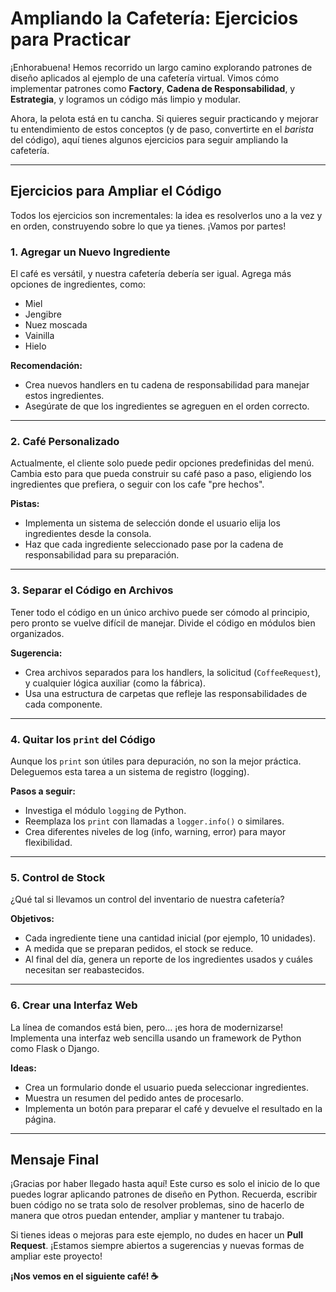 # Ampliando la Cafetería: Ejercicios para Practicar  

¡Enhorabuena! Hemos recorrido un largo camino explorando patrones de diseño aplicados al ejemplo de una cafetería virtual. Vimos cómo implementar patrones como **Factory**, **Cadena de Responsabilidad**, y **Estrategia**, y logramos un código más limpio y modular.  

Ahora, la pelota está en tu cancha. Si quieres seguir practicando y mejorar tu entendimiento de estos conceptos (y de paso, convertirte en el *barista* del código), aquí tienes algunos ejercicios para seguir ampliando la cafetería.  

---

## Ejercicios para Ampliar el Código  

Todos los ejercicios son incrementales: la idea es resolverlos uno a la vez y en orden, construyendo sobre lo que ya tienes. ¡Vamos por partes!  

### 1. **Agregar un Nuevo Ingrediente**  

El café es versátil, y nuestra cafetería debería ser igual. Agrega más opciones de ingredientes, como:  
- Miel  
- Jengibre  
- Nuez moscada  
- Vainilla  
- Hielo  

**Recomendación:**  
- Crea nuevos handlers en tu cadena de responsabilidad para manejar estos ingredientes.  
- Asegúrate de que los ingredientes se agreguen en el orden correcto.  

---

### 2. **Café Personalizado**  

Actualmente, el cliente solo puede pedir opciones predefinidas del menú. Cambia esto para que pueda construir su café paso a paso, eligiendo los ingredientes que prefiera, o seguir con los cafe "pre hechos".  

**Pistas:**  
- Implementa un sistema de selección donde el usuario elija los ingredientes desde la consola.  
- Haz que cada ingrediente seleccionado pase por la cadena de responsabilidad para su preparación.  

---

### 3. **Separar el Código en Archivos**  

Tener todo el código en un único archivo puede ser cómodo al principio, pero pronto se vuelve difícil de manejar. Divide el código en módulos bien organizados.  

**Sugerencia:**  
- Crea archivos separados para los handlers, la solicitud (`CoffeeRequest`), y cualquier lógica auxiliar (como la fábrica).  
- Usa una estructura de carpetas que refleje las responsabilidades de cada componente.  

---

### 4. **Quitar los `print` del Código**  

Aunque los `print` son útiles para depuración, no son la mejor práctica. Deleguemos esta tarea a un sistema de registro (logging).  

**Pasos a seguir:**  
- Investiga el módulo `logging` de Python.  
- Reemplaza los `print` con llamadas a `logger.info()` o similares.  
- Crea diferentes niveles de log (info, warning, error) para mayor flexibilidad.  

---

### 5. **Control de Stock**  

¿Qué tal si llevamos un control del inventario de nuestra cafetería?  

**Objetivos:**  
- Cada ingrediente tiene una cantidad inicial (por ejemplo, 10 unidades).  
- A medida que se preparan pedidos, el stock se reduce.  
- Al final del día, genera un reporte de los ingredientes usados y cuáles necesitan ser reabastecidos.  

---

### 6. **Crear una Interfaz Web**  

La línea de comandos está bien, pero... ¡es hora de modernizarse! Implementa una interfaz web sencilla usando un framework de Python como Flask o Django.  

**Ideas:**  
- Crea un formulario donde el usuario pueda seleccionar ingredientes.  
- Muestra un resumen del pedido antes de procesarlo.  
- Implementa un botón para preparar el café y devuelve el resultado en la página.  

---

## Mensaje Final  

¡Gracias por haber llegado hasta aquí! Este curso es solo el inicio de lo que puedes lograr aplicando patrones de diseño en Python. Recuerda, escribir buen código no se trata solo de resolver problemas, sino de hacerlo de manera que otros puedan entender, ampliar y mantener tu trabajo.  

Si tienes ideas o mejoras para este ejemplo, no dudes en hacer un **Pull Request**. ¡Estamos siempre abiertos a sugerencias y nuevas formas de ampliar este proyecto!  

**¡Nos vemos en el siguiente café! ☕**

